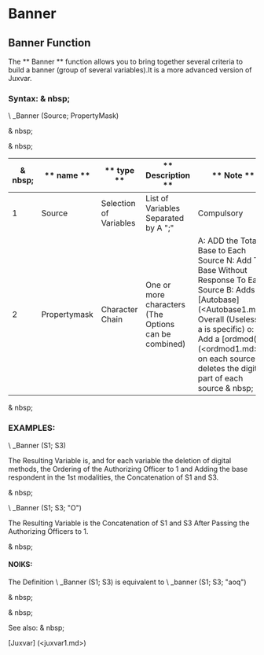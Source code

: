 # Banner

## Banner Function

The ** Banner ** function allows you to bring together several criteria to build a banner (group of several variables).It is a more advanced version of Juxvar.

### Syntax: & nbsp;

\ _Banner (Source; PropertyMask)

& nbsp;

& nbsp;

| & nbsp; | ** name ** | ** type ** | ** Description ** | ** Note ** |
| --- | --- | --- | --- | --- |
| &#49; | Source | Selection of Variables | List of Variables Separated by A ";" | Compulsory |
| &#50; | Propertymask | Character Chain | One or more characters (The Options can be combined) | A: ADD the Total Base to Each Source N: Add The Base Without Response To Each Source B: Adds A [Autobase] (<Autobase1.md>) Overall (Useless If a is specific) o: Add a [ordmod(1)] (<ordmod1.md>) on each source q: deletes the digital part of each source & nbsp; |

& nbsp;

### EXAMPLES:

\ _Banner (S1; S3)

The Resulting Variable is, and for each variable the deletion of digital methods, the Ordering of the Authorizing Officer to 1 and Adding the base respondent in the 1st modalities, the Concatenation of S1 and S3.

& nbsp;

\ _Banner (S1; S3; "O")

The Resulting Variable is the Concatenation of S1 and S3 After Passing the Authorizing Officers to 1.

& nbsp;

#### NOIKS:

The Definition \ _Banner (S1; S3) is equivalent to \ _banner (S1; S3; "aoq")

& nbsp;

& nbsp;

See also: & nbsp;

[Juxvar] (<juxvar1.md>)